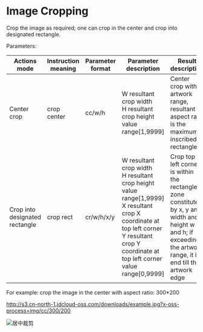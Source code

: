 # Image Cropping

Crop the image as required; one can crop in the center and crop into designated rectangle.

Parameters:

|Actions mode|Instruction meaning|Parameter format|Parameter description|Result description|
|-|-|-|-|-|
|Center crop|crop center|cc/w/h|W resultant crop width<br>H resultant crop height<br>value range[1,9999]|Center crop with artwork range, resultant aspect ratio is the maximum inscribed rectangle|
|Crop into designated rectangle|crop rect|cr/w/h/x/y|W resultant crop width<br>H resultant crop height<br>value range[1,9999]<br>X resultant crop X coordinate at top left corner<br>Y resultant crop Y coordinate at top left corner<br>value range[0,9999]|Crop top left corner is within the rectangle zone constituted by x, y and width and height w and h; if exceeding the artwork range, it is end till the artwork edge|

For example: crop the image in the center with aspect ratio: 300*200

http://s3.cn-north-1.jdcloud-oss.com/downloads/example.jpg?x-oss-process=img/cc/300/200

![居中裁剪](../../../../../image/Object-Storage-Service/OSS-060.jpg)
